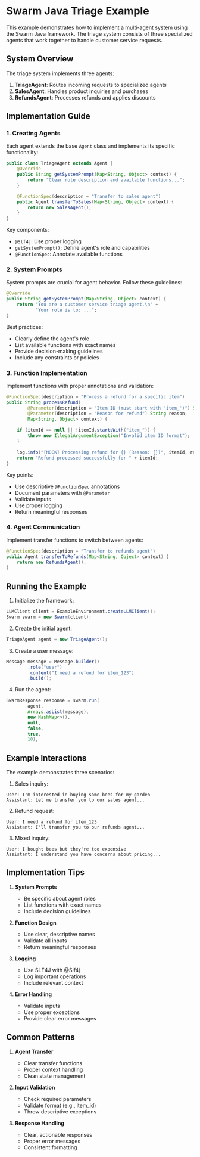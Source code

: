 # Swarm Java Triage Example

This example demonstrates how to implement a multi-agent system using the Swarm Java framework. The triage system consists of three specialized agents that work together to handle customer service requests.

## System Overview

The triage system implements three agents:

1. **TriageAgent**: Routes incoming requests to specialized agents
2. **SalesAgent**: Handles product inquiries and purchases
3. **RefundsAgent**: Processes refunds and applies discounts

## Implementation Guide

### 1. Creating Agents

Each agent extends the base `Agent` class and implements its specific functionality:

```java
public class TriageAgent extends Agent {
    @Override
    public String getSystemPrompt(Map<String, Object> context) {
        return "Clear role description and available functions...";
    }

    @FunctionSpec(description = "Transfer to sales agent")
    public Agent transferToSales(Map<String, Object> context) {
        return new SalesAgent();
    }
}
```

Key components:
- `@Slf4j`: Use proper logging
- `getSystemPrompt()`: Define agent's role and capabilities
- `@FunctionSpec`: Annotate available functions

### 2. System Prompts

System prompts are crucial for agent behavior. Follow these guidelines:

```java
@Override
public String getSystemPrompt(Map<String, Object> context) {
    return "You are a customer service triage agent.\n" +
           "Your role is to: ...";
}
```

Best practices:
- Clearly define the agent's role
- List available functions with exact names
- Provide decision-making guidelines
- Include any constraints or policies

### 3. Function Implementation

Implement functions with proper annotations and validation:

```java
@FunctionSpec(description = "Process a refund for a specific item")
public String processRefund(
        @Parameter(description = "Item ID (must start with 'item_')") String itemId,
        @Parameter(description = "Reason for refund") String reason,
        Map<String, Object> context) {
    
    if (itemId == null || !itemId.startsWith("item_")) {
        throw new IllegalArgumentException("Invalid item ID format");
    }
    
    log.info("[MOCK] Processing refund for {} (Reason: {})", itemId, reason);
    return "Refund processed successfully for " + itemId;
}
```

Key points:
- Use descriptive `@FunctionSpec` annotations
- Document parameters with `@Parameter`
- Validate inputs
- Use proper logging
- Return meaningful responses

### 4. Agent Communication

Implement transfer functions to switch between agents:

```java
@FunctionSpec(description = "Transfer to refunds agent")
public Agent transferToRefunds(Map<String, Object> context) {
    return new RefundsAgent();
}
```

## Running the Example

1. Initialize the framework:
```java
LLMClient client = ExampleEnvironment.createLLMClient();
Swarm swarm = new Swarm(client);
```

2. Create the initial agent:
```java
TriageAgent agent = new TriageAgent();
```

3. Create a user message:
```java
Message message = Message.builder()
        .role("user")
        .content("I need a refund for item_123")
        .build();
```

4. Run the agent:
```java
SwarmResponse response = swarm.run(
        agent,
        Arrays.asList(message),
        new HashMap<>(),
        null,
        false,
        true,
        10);
```

## Example Interactions

The example demonstrates three scenarios:

1. Sales inquiry:
```
User: I'm interested in buying some bees for my garden
Assistant: Let me transfer you to our sales agent...
```

2. Refund request:
```
User: I need a refund for item_123
Assistant: I'll transfer you to our refunds agent...
```

3. Mixed inquiry:
```
User: I bought bees but they're too expensive
Assistant: I understand you have concerns about pricing...
```

## Implementation Tips

1. **System Prompts**
   - Be specific about agent roles
   - List functions with exact names
   - Include decision guidelines

2. **Function Design**
   - Use clear, descriptive names
   - Validate all inputs
   - Return meaningful responses

3. **Logging**
   - Use SLF4J with @Slf4j
   - Log important operations
   - Include relevant context

4. **Error Handling**
   - Validate inputs
   - Use proper exceptions
   - Provide clear error messages

## Common Patterns

1. **Agent Transfer**
   - Clear transfer functions
   - Proper context handling
   - Clean state management

2. **Input Validation**
   - Check required parameters
   - Validate format (e.g., item_id)
   - Throw descriptive exceptions

3. **Response Handling**
   - Clear, actionable responses
   - Proper error messages
   - Consistent formatting
